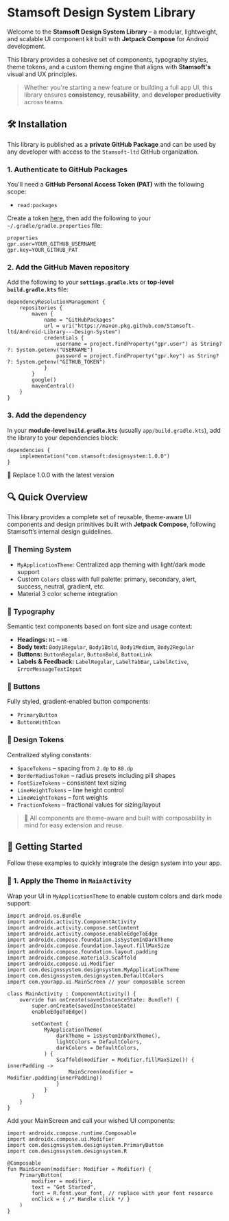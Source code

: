 # Stamsoft Design System Library

Welcome to the **Stamsoft Design System Library** – a modular, lightweight, and scalable UI component kit built with **Jetpack Compose** for Android development.

This library provides a cohesive set of components, typography styles, theme tokens, and a custom theming engine that aligns with **Stamsoft's** visual and UX principles.

> Whether you're starting a new feature or building a full app UI, this library ensures **consistency**, **reusability**, and **developer productivity** across teams.

## 🛠️ Installation

This library is published as a **private GitHub Package** and can be used by any developer with access to the `Stamsoft-ltd` GitHub organization.

### 1. Authenticate to GitHub Packages

You'll need a **GitHub Personal Access Token (PAT)** with the following scope:

- `read:packages`

Create a token [here](https://github.com/settings/tokens), then add the following to your `~/.gradle/gradle.properties` file:

```
properties
gpr.user=YOUR_GITHUB_USERNAME
gpr.key=YOUR_GITHUB_PAT
```

### 2. Add the GitHub Maven repository

Add the following to your **`settings.gradle.kts`** or **top-level `build.gradle.kts`** file:

```
dependencyResolutionManagement {
    repositories {
        maven {
            name = "GitHubPackages"
            url = uri("https://maven.pkg.github.com/Stamsoft-ltd/Android-Library---Design-System")
            credentials {
                username = project.findProperty("gpr.user") as String? ?: System.getenv("USERNAME")
                password = project.findProperty("gpr.key") as String? ?: System.getenv("GITHUB_TOKEN")
            }
        }
        google()
        mavenCentral()
    }
}
```

### 3. Add the dependency

In your **module-level `build.gradle.kts`** (usually `app/build.gradle.kts`), add the library to your dependencies block:

```
dependencies {
    implementation("com.stamsoft:designsystem:1.0.0")
}
```

🔄 Replace 1.0.0 with the latest version

## 🔍 Quick Overview

This library provides a complete set of reusable, theme-aware UI components and design primitives built with **Jetpack Compose**, following Stamsoft’s internal design guidelines.

### 🎨 Theming System
- `MyApplicationTheme`: Centralized app theming with light/dark mode support
- Custom `Colors` class with full palette: primary, secondary, alert, success, neutral, gradient, etc.
- Material 3 color scheme integration

### 🧱 Typography
Semantic text components based on font size and usage context:
- **Headings:** `H1` – `H6`
- **Body text:** `Body1Regular`, `Body1Bold`, `Body1Medium`, `Body2Regular`
- **Buttons:** `ButtonRegular`, `ButtonBold`, `ButtonLink`
- **Labels & Feedback:** `LabelRegular`, `LabelTabBar`, `LabelActive`, `ErrorMessageTextInput`

### 🔘 Buttons
Fully styled, gradient-enabled button components:
- `PrimaryButton`
- `ButtonWithIcon`

### 📐 Design Tokens
Centralized styling constants:
- `SpaceTokens` – spacing from `2.dp` to `80.dp`
- `BorderRadiusToken` – radius presets including pill shapes
- `FontSizeTokens` – consistent text sizing
- `LineHeightTokens` – line height control
- `LineWeightTokens` – font weights
- `FractionTokens` – fractional values for sizing/layout

> 🧩 All components are theme-aware and built with composability in mind for easy extension and reuse.

## 🚀 Getting Started

Follow these examples to quickly integrate the design system into your app.

### 🧩 1. Apply the Theme in `MainActivity`

Wrap your UI in `MyApplicationTheme` to enable custom colors and dark mode support:

```
import android.os.Bundle
import androidx.activity.ComponentActivity
import androidx.activity.compose.setContent
import androidx.activity.compose.enableEdgeToEdge
import androidx.compose.foundation.isSystemInDarkTheme
import androidx.compose.foundation.layout.fillMaxSize
import androidx.compose.foundation.layout.padding
import androidx.compose.material3.Scaffold
import androidx.compose.ui.Modifier
import com.designssystem.designsystem.MyApplicationTheme
import com.designssystem.designsystem.DefaultColors
import com.yourapp.ui.MainScreen // your composable screen

class MainActivity : ComponentActivity() {
    override fun onCreate(savedInstanceState: Bundle?) {
        super.onCreate(savedInstanceState)
        enableEdgeToEdge()

        setContent {
            MyApplicationTheme(
                darkTheme = isSystemInDarkTheme(),
                lightColors = DefaultColors,
                darkColors = DefaultColors,
            ) {
                Scaffold(modifier = Modifier.fillMaxSize()) { innerPadding ->
                    MainScreen(modifier = Modifier.padding(innerPadding))
                }
            }
        }
    }
}
```

Add your MainScreen and call your wished UI components:

```
import androidx.compose.runtime.Composable
import androidx.compose.ui.Modifier
import com.designssystem.designsystem.PrimaryButton
import com.designssystem.designsystem.R

@Composable
fun MainScreen(modifier: Modifier = Modifier) {
    PrimaryButton(
        modifier = modifier,
        text = "Get Started",
        font = R.font.your_font, // replace with your font resource
        onClick = { /* Handle click */ }
    )
}
```
